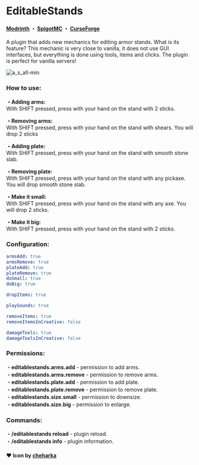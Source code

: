 # EditableStands
#### [Modrinth](https://modrinth.com/plugin/editablestands) ・ [SpigotMC](https://www.spigotmc.org/resources/editablestands.100873/) ・ [CurseForge](https://www.curseforge.com/minecraft/bukkit-plugins/editablestands)
A plugin that adds new mechanics for editing armor stands. What is its feature? This mechanic is very close to vanilla, it does not use GUI interfaces, but everything is done using tools, items and clicks. The plugin is perfect for vanilla servers!
<br>

![a_s_all-min](https://github.com/user-attachments/assets/85c383f2-8811-471c-a906-354cea9de82e)
<br>

### How to use:

**・Adding arms:**<br>
With SHIFT pressed, press with your hand on the stand with 2 sticks.

**・Removing arms:**<br>
With SHIFT pressed, press with your hand on the stand with shears. You will drop 2 sticks

**・Adding plate:**<br>
With SHIFT pressed, press with your hand on the stand with smooth stone slab.

**・Removing plate:**<br>
With SHIFT pressed, press with your hand on the stand with any pickaxe. You will drop smooth stone slab.

**・Make it small:**<br>
With SHIFT pressed, press with your hand on the stand with any axe. You will drop 2 sticks.

**・Make it big:**<br>
With SHIFT pressed, press with your hand on the stand with 2 sticks.
<br>
### Configuration:
```yaml
armsAdd: true
armsRemove: true
plateAdd: true
plateRemove: true
doSmall: true
doBig: true

dropItems: true

playSounds: true

removeItems: true
removeItemsInCreative: false

damageTools: true
damageToolsInCreative: false
```

### Permissions:
・**editablestands.arms.add** - permission to add arms.<br>
・**editablestands.arms.remove** - permission to remove arms.<br>
・**editablestands.plate.add** - permission to add plate.<br>
・**editablestands.plate.remove** - permission to remove plate.<br>
・**editablestands.size.small** - permission to downsize.<br>
・**editablestands.size.big** - permission to enlarge.<br>

### Commands:
・**/editablestands reload** - plugin reload.<br>
・**/editablestands info** - plugin information.<br>

#### ❤️ Icon by [cheharka](https://purcat.monster/)
